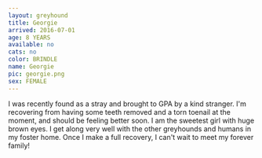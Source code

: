 ```yaml
---
layout: greyhound
title: Georgie
arrived: 2016-07-01
age: 8 YEARS
available: no
cats: no
color: BRINDLE
name: Georgie
pic: georgie.png
sex: FEMALE
---
```


I was recently found as a stray and brought to GPA by a kind stranger. I'm recovering from
having some teeth removed and a torn toenail at the moment, and should be feeling better soon.
I am the sweetest girl with huge brown eyes. I get along very well with the other greyhounds
and humans in my foster home. Once I make a full recovery, I can't wait to meet my forever family!
